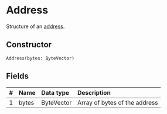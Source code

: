 # Address

Structure of an [address](/blockchain/address.md).

## Constructor

``` ride
Address(bytes: ByteVector)
```

## Fields

|   #   | Name | Data type | Description |
| :--- | :--- | :--- | :--- |
| 1 | bytes | ByteVector | Array of bytes of the address |
